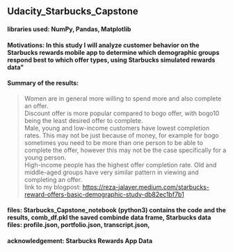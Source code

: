 ## Udacity_Starbucks_Capstone
#### libraries used: NumPy, Pandas, Matplotlib
#### Motivations: In this study I will analyze customer behavior on the Starbucks rewards mobile app to determine which demographic groups respond best to which offer types, using Starbucks simulated rewards data"
#### Summary of the results:
> Women are in general more willing to spend more and also complete an offer.<br>
Discount offer is more popular compared to bogo offer, with bogo10 being the least desired offer to complete.<br>
Male, young and low-income customers have lowest completion rates. This may not be just because of money, for example for bogo sometimes you need to be more than one person to be able to complete the offer, however this may not be the case specifically for a young person.<br>
High-income people has the highest offer completion rate. Old and middle-aged groups have very similar pattern in viewing and completing an offer.<br>
> link to my blogpost: https://reza-jalayer.medium.com/starbucks-reward-offers-basic-demographic-study-db82ec1bf7b1
#### files: Starbucks_Capstone_notebook (python3) contains the code and the results, comb_df.pkl the saved combinde data frame, Starbucks data files: profile.json, portfolio.json, transcript.json, 
#### acknowledgement: Starbucks Rewards App Data

